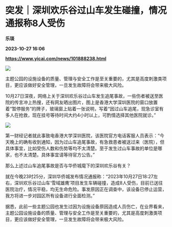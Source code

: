 # 突发｜深圳欢乐谷过山车发生碰撞，情况通报称8人受伤
**乐琰**

**2023-10-27 16:06**

**https://www.yicai.com/news/101888238.html**

![](https://imgcdn.yicai.com/uppics/slides/2023/10/782be47d8099ab96a554b2cec499d117.jpg)

主题公园的设施设备的质量、管理与安全工作是至关重要的，尤其是高度刺激类项目，更应该做好安全管理，一旦发生故障将会带来极大风险。

10月27日深夜，网络上关于深圳欢乐谷过山车发生追尾事故，一些伤者被送至医院的传言冲上热搜，还有网友晒出图片，图上是香港大学深圳医院的窗口放置着“暂停服务”的牌子，玻璃窗上贴着一张说明，写着“因过山车追尾，现急诊室有多人在抢救，现在挂号等待时间大约4小时以上，可酌情选择其他医院就诊。”

![](https://imgcdn.yicai.com/uppics/images/2023/10/4bce8f1c6e57ca56755b8b2487476730.jpg)

第一财经记者就此事致电香港大学深圳医院，该医院官方电话客服人员表示：“今天晚上的确有收到通知，因为过山车追尾事故，有急救患者被送过来（医院），但具体事宜，比如受伤人数和伤势等均不太清楚。至于发生过山车事故的单位是哪家，也不太清楚。具体事宜请等待官方公告。”

那么上述过山车追尾事故是否与华侨城麾下的深圳欢乐谷有关？

就在今晚23时25分，深圳华侨城发布情况通报称：“2023年10月27日18:27左右，深圳欢乐谷过山车‘雪域雄鹰’项目发生车辆碰撞，造成8人受伤，目前已送往医院治疗，情况平稳，均无生命危险。事发原因正在调查中，该设备已停止运营，我方将进一步对园区所有设备进行全面检测。”

据悉，此前一些主题公园也发生过因为设施设备原因造成人员伤亡，在业界看来，主题公园设施设备的质量、管理与安全工作是至关重要的，尤其是高度刺激类项目，更应该做好安全管理，一旦发生故障将会带来极大风险。